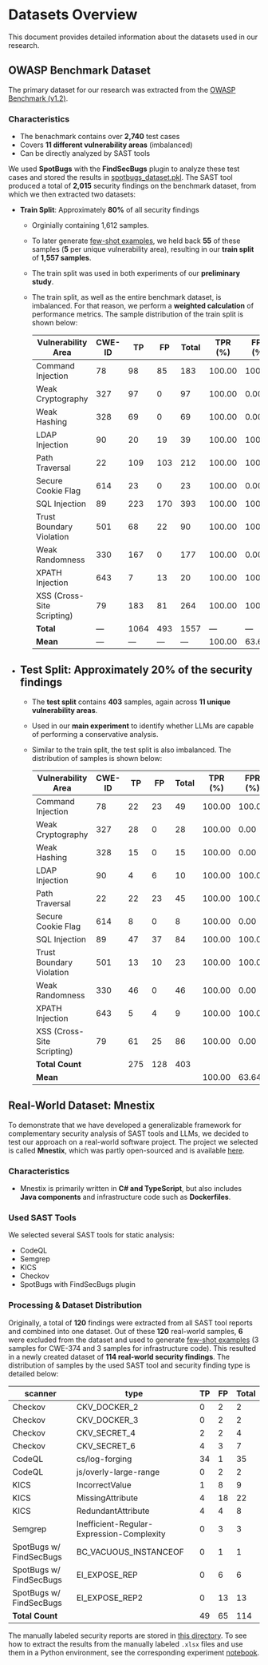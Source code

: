 # Datasets Overview

This document provides detailed information about the datasets used in our research.

## OWASP Benchmark Dataset

The primary dataset for our research was extracted from the [OWASP Benchmark (v1.2)](https://github.com/OWASP-Benchmark/BenchmarkJava).

### Characteristics

- The benachmark contains over **2,740** test cases
- Covers **11 different vulnerability areas** (imbalanced)
- Can be directly analyzed by SAST tools

We used **SpotBugs** with the **FindSecBugs** plugin to analyze these test cases and stored the results in [spotbugs_dataset.pkl](data/owasp_benchmark/spotbugs_dataset.pkl). The SAST tool produced a total of **2,015** security findings on the benchmark dataset, from which we then extracted two datasets:

- **Train Split**: Approximately **80%** of all security findings

  - Orginially containing 1,612 samples.
  - To later generate [few-shot examples](/src/few_shot_examples.py), we held back **55** of these samples (**5** per unique vulnerability area), resulting in our **train split** of **1,557 samples**.
  - The train split was used in both experiments of our **preliminary study**.
  - The train split, as well as the entire benchmark dataset, is imbalanced. For that reason, we perform a **weighted calculation** of performance metrics. The sample distribution of the train split is shown below:

    | Vulnerability Area         | CWE-ID | TP   | FP  | Total | TPR (%) | FPR (%) |
    | -------------------------- | ------ | ---- | --- | ----- | ------- | ------- |
    | Command Injection          | 78     | 98   | 85  | 183   | 100.00  | 100.00  |
    | Weak Cryptography          | 327    | 97   | 0   | 97    | 100.00  | 0.00    |
    | Weak Hashing               | 328    | 69   | 0   | 69    | 100.00  | 0.00    |
    | LDAP Injection             | 90     | 20   | 19  | 39    | 100.00  | 100.00  |
    | Path Traversal             | 22     | 109  | 103 | 212   | 100.00  | 100.00  |
    | Secure Cookie Flag         | 614    | 23   | 0   | 23    | 100.00  | 0.00    |
    | SQL Injection              | 89     | 223  | 170 | 393   | 100.00  | 100.00  |
    | Trust Boundary Violation   | 501    | 68   | 22  | 90    | 100.00  | 100.00  |
    | Weak Randomness            | 330    | 167  | 0   | 177   | 100.00  | 0.00    |
    | XPATH Injection            | 643    | 7    | 13  | 20    | 100.00  | 100.00  |
    | XSS (Cross-Site Scripting) | 79     | 183  | 81  | 264   | 100.00  | 100.00  |
    | **Total**                  | —      | 1064 | 493 | 1557  | —       | —       |
    | **Mean**                   | —      | —    | —   | —     | 100.00  | 63.64   |

- ## **Test Split**: Approximately **20%** of the security findings

  - The **test split** contains **403** samples, again across **11 unique vulnerability areas**.
  - Used in our **main experiment** to identify whether LLMs are capable of performing a conservative analysis.
  - Similar to the train split, the test split is also imbalanced. The distribution of samples is shown below:

    | Vulnerability Area         | CWE-ID | TP  | FP  | Total | TPR (%) | FPR (%) |
    | -------------------------- | ------ | --- | --- | ----- | ------- | ------- |
    | Command Injection          | 78     | 22  | 23  | 49    | 100.00  | 100.00  |
    | Weak Cryptography          | 327    | 28  | 0   | 28    | 100.00  | 0.00    |
    | Weak Hashing               | 328    | 15  | 0   | 15    | 100.00  | 0.00    |
    | LDAP Injection             | 90     | 4   | 6   | 10    | 100.00  | 100.00  |
    | Path Traversal             | 22     | 22  | 23  | 45    | 100.00  | 100.00  |
    | Secure Cookie Flag         | 614    | 8   | 0   | 8     | 100.00  | 0.00    |
    | SQL Injection              | 89     | 47  | 37  | 84    | 100.00  | 100.00  |
    | Trust Boundary Violation   | 501    | 13  | 10  | 23    | 100.00  | 100.00  |
    | Weak Randomness            | 330    | 46  | 0   | 46    | 100.00  | 0.00    |
    | XPATH Injection            | 643    | 5   | 4   | 9     | 100.00  | 100.00  |
    | XSS (Cross-Site Scripting) | 79     | 61  | 25  | 86    | 100.00  | 0.00    |
    | **Total Count**            |        | 275 | 128 | 403   |         |         |
    | **Mean**                   |        |     |     |       | 100.00  | 63.64   |

## Real-World Dataset: Mnestix

To demonstrate that we have developed a generalizable framework for complementary security analysis of SAST tools and LLMs, we decided to test our approach on a real-world software project. The project we selected is called **Mnestix**, which was partly open-sourced and is available [here](https://github.com/eclipse-mnestix/mnestix-browser).

### Characteristics

- Mnestix is primarily written in **C# and TypeScript**, but also includes **Java components** and infrastructure code such as **Dockerfiles**.

### Used SAST Tools

We selected several SAST tools for static analysis:

- CodeQL
- Semgrep
- KICS
- Checkov
- SpotBugs with FindSecBugs plugin

### Processing & Dataset Distribution

Originally, a total of **120** findings were extracted from all SAST tool reports and combined into one dataset. Out of these **120** real-world samples, **6** were excluded from the dataset and used to generate [few-shot examples](/src/few_shot_examples.py) (3 samples for CWE-374 and 3 samples for infrastructure code). This resulted in a newly created dataset of **114 real-world security findings**. The distribution of samples by the used SAST tool and security finding type is detailed below:

| scanner                 | type                                      | TP  | FP  | Total |
| ----------------------- | ----------------------------------------- | --- | --- | ----- |
| Checkov                 | CKV_DOCKER_2                              | 0   | 2   | 2     |
| Checkov                 | CKV_DOCKER_3                              | 0   | 2   | 2     |
| Checkov                 | CKV_SECRET_4                              | 2   | 2   | 4     |
| Checkov                 | CKV_SECRET_6                              | 4   | 3   | 7     |
| CodeQL                  | cs/log-forging                            | 34  | 1   | 35    |
| CodeQL                  | js/overly-large-range                     | 0   | 2   | 2     |
| KICS                    | IncorrectValue                            | 1   | 8   | 9     |
| KICS                    | MissingAttribute                          | 4   | 18  | 22    |
| KICS                    | RedundantAttribute                        | 4   | 4   | 8     |
| Semgrep                 | Inefficient-Regular-Expression-Complexity | 0   | 3   | 3     |
| SpotBugs w/ FindSecBugs | BC_VACUOUS_INSTANCEOF                     | 0   | 1   | 1     |
| SpotBugs w/ FindSecBugs | EI_EXPOSE_REP                             | 0   | 6   | 6     |
| SpotBugs w/ FindSecBugs | EI_EXPOSE_REP2                            | 0   | 13  | 13    |
| **Total Count**         |                                           | 49  | 65  | 114   |

The manually labeled security reports are stored in [this directory](/data/towards_efficient_complementary_security_analysis/mnestix/tool_results/). To see how to extract the results from the manually labeled `.xlsx` files and use them in a Python environment, see the corresponding experiment [notebook](/data/towards_efficient_complementary_security_analysis/evaluation.ipynb).
